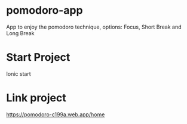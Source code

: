 # pomodoro-app
App to enjoy the pomodoro technique, options:  Focus, Short Break and Long Break


# Start Project

Ionic start


# Link project

https://pomodoro-c199a.web.app/home
